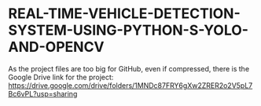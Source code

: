 # REAL-TIME-VEHICLE-DETECTION-SYSTEM-USING-PYTHON-S-YOLO-AND-OPENCV

As the project files are too big for GitHub, even if compressed, there is the Google Drive link for the project: https://drive.google.com/drive/folders/1MNDc87FRY6gXw2ZRER2o2V5pL7Bc6vPL?usp=sharing
